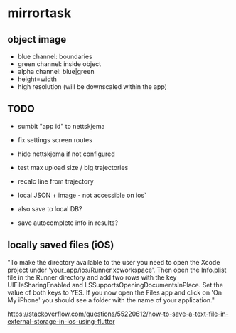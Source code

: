 # mirrortask

## object image


* blue channel: boundaries
* green channel: inside object
* alpha channel: blue|green
* height=width
* high resolution (will be downscaled within the app)


## TODO

- sumbit "app id" to nettskjema
- fix settings screen routes
- hide nettskjema if not configured

- test max upload size / big trajectories
- recalc line from trajectory
- local JSON + image - not accessible on ios`
- also save to local DB?
- save autocomplete info in results?


## locally saved files (iOS)
"To make the directory available to the user you need to open the Xcode project under 'your_app/ios/Runner.xcworkspace'. Then open the Info.plist file in the Runner directory and add two rows with the key UIFileSharingEnabled and LSSupportsOpeningDocumentsInPlace. Set the value of both keys to YES.
If you now open the Files app and click on 'On My iPhone' you should see a folder with the name of your application."

https://stackoverflow.com/questions/55220612/how-to-save-a-text-file-in-external-storage-in-ios-using-flutter
